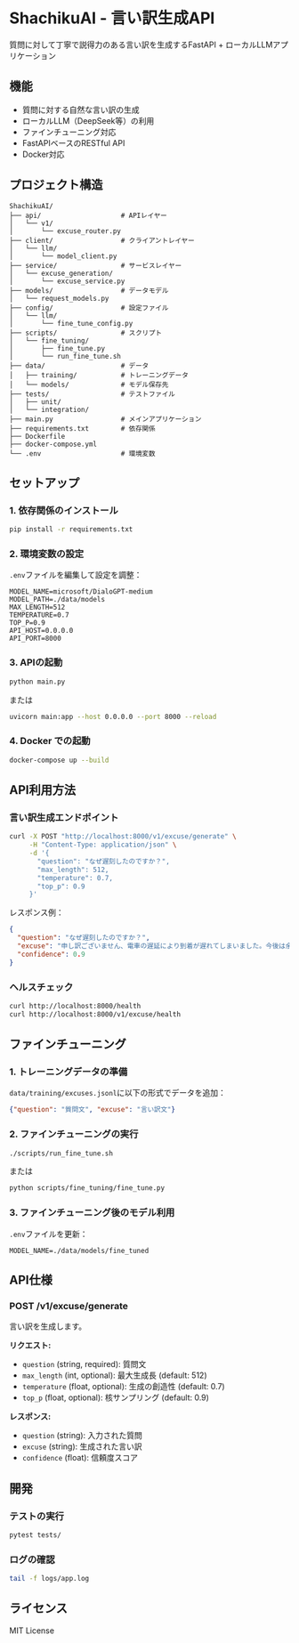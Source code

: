 # ShachikuAI - 言い訳生成API

質問に対して丁寧で説得力のある言い訳を生成するFastAPI + ローカルLLMアプリケーション

## 機能

- 質問に対する自然な言い訳の生成
- ローカルLLM（DeepSeek等）の利用
- ファインチューニング対応
- FastAPIベースのRESTful API
- Docker対応

## プロジェクト構造

```
ShachikuAI/
├── api/                    # APIレイヤー
│   └── v1/
│       └── excuse_router.py
├── client/                 # クライアントレイヤー
│   └── llm/
│       └── model_client.py
├── service/                # サービスレイヤー
│   └── excuse_generation/
│       └── excuse_service.py
├── models/                 # データモデル
│   └── request_models.py
├── config/                 # 設定ファイル
│   └── llm/
│       └── fine_tune_config.py
├── scripts/                # スクリプト
│   └── fine_tuning/
│       ├── fine_tune.py
│       └── run_fine_tune.sh
├── data/                   # データ
│   ├── training/           # トレーニングデータ
│   └── models/             # モデル保存先
├── tests/                  # テストファイル
│   ├── unit/
│   └── integration/
├── main.py                 # メインアプリケーション
├── requirements.txt        # 依存関係
├── Dockerfile
├── docker-compose.yml
└── .env                    # 環境変数
```

## セットアップ

### 1. 依存関係のインストール

```bash
pip install -r requirements.txt
```

### 2. 環境変数の設定

`.env`ファイルを編集して設定を調整：

```env
MODEL_NAME=microsoft/DialoGPT-medium
MODEL_PATH=./data/models
MAX_LENGTH=512
TEMPERATURE=0.7
TOP_P=0.9
API_HOST=0.0.0.0
API_PORT=8000
```

### 3. APIの起動

```bash
python main.py
```

または

```bash
uvicorn main:app --host 0.0.0.0 --port 8000 --reload
```

### 4. Docker での起動

```bash
docker-compose up --build
```

## API利用方法

### 言い訳生成エンドポイント

```bash
curl -X POST "http://localhost:8000/v1/excuse/generate" \
     -H "Content-Type: application/json" \
     -d '{
       "question": "なぜ遅刻したのですか？",
       "max_length": 512,
       "temperature": 0.7,
       "top_p": 0.9
     }'
```

レスポンス例：
```json
{
  "question": "なぜ遅刻したのですか？",
  "excuse": "申し訳ございません、電車の遅延により到着が遅れてしまいました。今後は余裕を持って出発いたします。",
  "confidence": 0.9
}
```

### ヘルスチェック

```bash
curl http://localhost:8000/health
curl http://localhost:8000/v1/excuse/health
```

## ファインチューニング

### 1. トレーニングデータの準備

`data/training/excuses.jsonl`に以下の形式でデータを追加：

```json
{"question": "質問文", "excuse": "言い訳文"}
```

### 2. ファインチューニングの実行

```bash
./scripts/run_fine_tune.sh
```

または

```bash
python scripts/fine_tuning/fine_tune.py
```

### 3. ファインチューニング後のモデル利用

`.env`ファイルを更新：

```env
MODEL_NAME=./data/models/fine_tuned
```

## API仕様

### POST /v1/excuse/generate

言い訳を生成します。

**リクエスト:**
- `question` (string, required): 質問文
- `max_length` (int, optional): 最大生成長 (default: 512)
- `temperature` (float, optional): 生成の創造性 (default: 0.7)
- `top_p` (float, optional): 核サンプリング (default: 0.9)

**レスポンス:**
- `question` (string): 入力された質問
- `excuse` (string): 生成された言い訳
- `confidence` (float): 信頼度スコア

## 開発

### テストの実行

```bash
pytest tests/
```

### ログの確認

```bash
tail -f logs/app.log
```

## ライセンス

MIT License